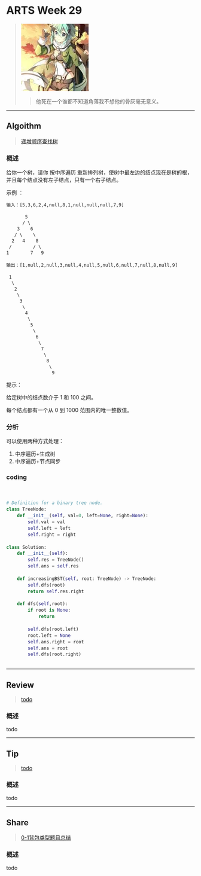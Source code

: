 # ARTS Week 29

> ![](https://github.com/Carmenliukang/ARTS/blob/master/image/29/1.jpeg)
>> 他死在一个谁都不知道角落我不想他的骨灰毫无意义。

***

## Algoithm

> [递增顺序查找树](https://leetcode-cn.com/problems/increasing-order-search-tree/)

### 概述

给你一个树，请你 按中序遍历 重新排列树，使树中最左边的结点现在是树的根，并且每个结点没有左子结点，只有一个右子结点。

示例 ：

    输入：[5,3,6,2,4,null,8,1,null,null,null,7,9]
    
           5
          / \
        3    6
       / \    \
      2   4    8
     /        / \ 
    1        7   9
    
    输出：[1,null,2,null,3,null,4,null,5,null,6,null,7,null,8,null,9]
    
     1
      \
       2
        \
         3
          \
           4
            \
             5
              \
               6
                \
                 7
                  \
                   8
                    \
                     9  

提示：

给定树中的结点数介于 1 和 100 之间。

每个结点都有一个从 0 到 1000 范围内的唯一整数值。

### 分析
可以使用两种方式处理：
1. 中序遍历+生成树
2. 中序遍历+节点同步

### coding

```python


# Definition for a binary tree node.
class TreeNode:
    def __init__(self, val=0, left=None, right=None):
        self.val = val
        self.left = left
        self.right = right
    
class Solution:
    def __init__(self):
        self.res = TreeNode()
        self.ans = self.res

    def increasingBST(self, root: TreeNode) -> TreeNode:
        self.dfs(root)
        return self.res.right
    
    def dfs(self,root):
        if root is None:
            return 
        
        self.dfs(root.left)
        root.left = None
        self.ans.right = root
        self.ans = root
        self.dfs(root.right)
        

```

***

## Review

> [todo](todo)

### 概述

todo

***

## Tip

> [todo](todo)

### 概述

todo


***

## Share

> [0-1背包类型题目总结](https://github.com/Carmenliukang/ARTS/blob/master/week29.md#share)

### 概述

todo